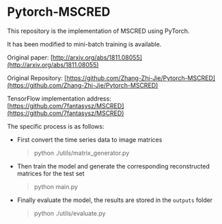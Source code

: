 # Pytorch-MSCRED

This repository is the implementation of MSCRED using PyTorch.

It has been modified to mini-batch training is available.

Original paper:
[http://arxiv.org/abs/1811.08055](http://arxiv.org/abs/1811.08055)

Original Repository:
[https://github.com/Zhang-Zhi-Jie/Pytorch-MSCRED](https://github.com/Zhang-Zhi-Jie/Pytorch-MSCRED)

TensorFlow implementation address:
[https://github.com/7fantasysz/MSCRED](https://github.com/7fantasysz/MSCRED)

The specific process is as follows:
- First convert the time series data to image matrices
   > python ./utils/matrix_generator.py

- Then train the model and generate the corresponding reconstructed matrices for the test set
   > python main.py

- Finally evaluate the model, the results are stored in the `outputs` folder
   > python ./utils/evaluate.py